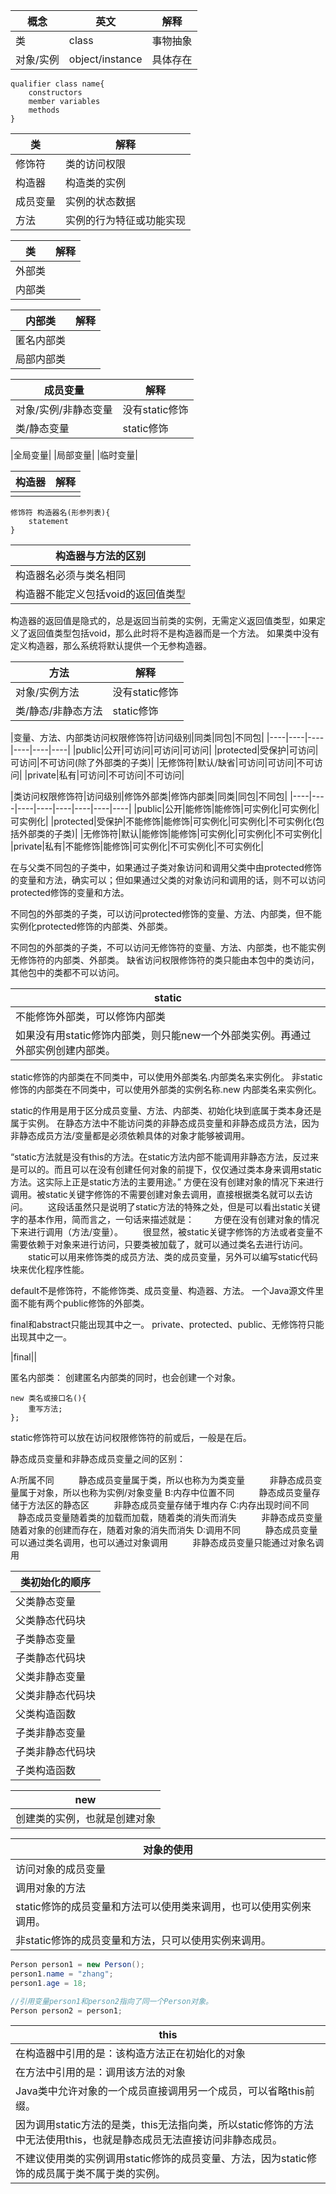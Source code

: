 
|概念|英文|解释|
|----|----|----|
|类|class|事物抽象|
|对象/实例|object/instance|具体存在|

```
qualifier class name{
	constructors
	member variables
	methods
}
```

|类|解释|
|----|----|
|修饰符|类的访问权限|
|构造器|构造类的实例|
|成员变量|实例的状态数据|
|方法|实例的行为特征或功能实现|


|类|解释|
|----|----|
|外部类||
|内部类||

|内部类|解释|
|----|----|
|匿名内部类||
|局部内部类||



|成员变量|解释|
|----|----|
|对象/实例/非静态变量|没有static修饰|
|类/静态变量|static修饰|


|全局变量|
|局部变量|
|临时变量|

|构造器|解释|
|----|----|
|||
```
修饰符 构造器名(形参列表){
	statement
}
```

|构造器与方法的区别|
|----|
|构造器名必须与类名相同|
|构造器不能定义包括void的返回值类型|

构造器的返回值是隐式的，总是返回当前类的实例，无需定义返回值类型，如果定义了返回值类型包括void，那么此时将不是构造器而是一个方法。
如果类中没有定义构造器，那么系统将默认提供一个无参构造器。


|方法|解释|
|----|----|
|对象/实例方法|没有static修饰|
|类/静态/非静态方法|static修饰|


|变量、方法、内部类访问权限修饰符|访问级别|同类|同包|不同包|
|----|----|----|----|----|----|
|public|公开|可访问|可访问|可访问|
|protected|受保护|可访问|可访问|不可访问(除了外部类的子类)|
|无修饰符|默认/缺省|可访问|可访问|不可访问|
|private|私有|可访问|不可访问|不可访问|




|类访问权限修饰符|访问级别|修饰外部类|修饰内部类|同类|同包|不同包|
|----|----|----|----|----|----|----|----|
|public|公开|能修饰|能修饰|可实例化|可实例化|可实例化|
|protected|受保护|不能修饰|能修饰|可实例化|可实例化|不可实例化(包括外部类的子类)|
|无修饰符|默认|能修饰|能修饰|可实例化|可实例化|不可实例化|
|private|私有|不能修饰|能修饰|可实例化|不可实例化|不可实例化|


在与父类不同包的子类中，如果通过子类对象访问和调用父类中由protected修饰的变量和方法，确实可以；但如果通过父类的对象访问和调用的话，则不可以访问protected修饰的变量和方法。

不同包的外部类的子类，可以访问protected修饰的变量、方法、内部类，但不能实例化protected修饰的内部类、外部类。

不同包的外部类的子类，不可以访问无修饰符的变量、方法、内部类，也不能实例无修饰符的内部类、外部类。
缺省访问权限修饰符的类只能由本包中的类访问，其他包中的类都不可以访问。



|static|
|----|
|不能修饰外部类，可以修饰内部类|
|如果没有用static修饰内部类，则只能new一个外部类实例。再通过外部实例创建内部类。|



static修饰的内部类在不同类中，可以使用外部类名.内部类名来实例化。
非static修饰的内部类在不同类中，可以使用外部类的实例名称.new 内部类名来实例化。



static的作用是用于区分成员变量、方法、内部类、初始化块到底属于类本身还是属于实例。
在静态方法中不能访问类的非静态成员变量和非静态成员方法，因为非静态成员方法/变量都是必须依赖具体的对象才能够被调用。

“static方法就是没有this的方法。在static方法内部不能调用非静态方法，反过来是可以的。而且可以在没有创建任何对象的前提下，仅仅通过类本身来调用static方法。这实际上正是static方法的主要用途。”
方便在没有创建对象的情况下来进行调用。被static关键字修饰的不需要创建对象去调用，直接根据类名就可以去访问。
　　这段话虽然只是说明了static方法的特殊之处，但是可以看出static关键字的基本作用，简而言之，一句话来描述就是：
　　方便在没有创建对象的情况下来进行调用（方法/变量）。
　　很显然，被static关键字修饰的方法或者变量不需要依赖于对象来进行访问，只要类被加载了，就可以通过类名去进行访问。
　　static可以用来修饰类的成员方法、类的成员变量，另外可以编写static代码块来优化程序性能。



default不是修饰符，不能修饰类、成员变量、构造器、方法。
一个Java源文件里面不能有两个public修饰的外部类。

final和abstract只能出现其中之一。
private、protected、public、无修饰符只能出现其中之一。

|final||


匿名内部类：
创建匿名内部类的同时，也会创建一个对象。

```
new 类名或接口名(){
    重写方法;
};
```




static修饰符可以放在访问权限修饰符的前或后，一般是在后。



静态成员变量和非静态成员变量之间的区别：

A:所属不同
         静态成员变量属于类，所以也称为为类变量
         非静态成员变量属于对象，所以也称为实例/对象变量
B:内存中位置不同
         静态成员变量存储于方法区的静态区
         非静态成员变量存储于堆内存
C:内存出现时间不同
         静态成员变量随着类的加载而加载，随着类的消失而消失
         非静态成员变量随着对象的创建而存在，随着对象的消失而消失
D:调用不同
         静态成员变量可以通过类名调用，也可以通过对象调用
         非静态成员变量只能通过对象名调用



|类初始化的顺序|
|----|
|父类静态变量|
|父类静态代码块|
|子类静态变量|
|子类静态代码块|
|父类非静态变量|
|父类非静态代码块|
|父类构造函数|
|子类非静态变量|
|子类非静态代码块|
|子类构造函数









|new|
|----|
|创建类的实例，也就是创建对象|


|对象的使用|
|----|
|访问对象的成员变量|
|调用对象的方法|
|static修饰的成员变量和方法可以使用类来调用，也可以使用实例来调用。|
|非static修饰的成员变量和方法，只可以使用实例来调用。|



```java
Person person1 = new Person();
person1.name = "zhang";
person1.age = 18;

//引用变量person1和person2指向了同一个Person对象。
Person person2 = person1;
```


|this|
|----|
|在构造器中引用的是：该构造方法正在初始化的对象|
|在方法中引用的是：调用该方法的对象|
|Java类中允许对象的一个成员直接调用另一个成员，可以省略this前缀。|
|因为调用static方法的是类，this无法指向类，所以static修饰的方法中无法使用this，也就是静态成员无法直接访问非静态成员。|
|不建议使用类的实例调用static修饰的成员变量、方法，因为static修饰的成员属于类不属于类的实例。|


